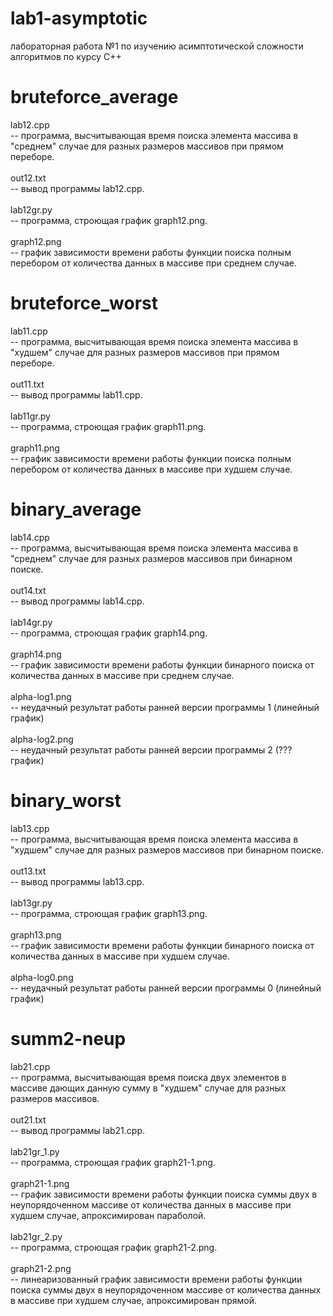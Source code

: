 # lab1-asymptotic
лабораторная работа №1 по изучению асимптотической сложности алгоритмов по курсу С++


# bruteforce_average
  lab12.cpp <br/>
    -- программа, высчитывающая время поиска элемента массива в "среднем" случае для разных размеров массивов при прямом переборе. <br/>
    <br/>
  out12.txt <br/>
    -- вывод программы lab12.cpp. <br/>
    <br/>
  lab12gr.py <br/> 
    -- программа, строющая график graph12.png.<br/>
    <br/>
  graph12.png <br/>
    -- график зависимости времени работы функции поиска полным перебором от количества данных в массиве при среднем случае.<br/>


# bruteforce_worst
  lab11.cpp <br/>
    -- программа, высчитывающая время поиска элемента массива в "худшем" случае для разных размеров массивов при прямом переборе. <br/>
    <br/>
  out11.txt <br/>
    -- вывод программы lab11.cpp.<br/>
    <br/>
  lab11gr.py <br/>
    -- программа, строющая график graph11.png.<br/>
    <br/>
  graph11.png <br/>
    -- график зависимости времени работы функции поиска полным перебором от количества данных в массиве при худшем случае.<br/>


# binary_average
  lab14.cpp <br/> 
    -- программа, высчитывающая время поиска элемента массива в "среднем" случае для разных размеров массивов при бинарном поиске. <br/>
    <br/>
  out14.txt <br/> 
    -- вывод программы lab14.cpp.<br/>
    <br/>
  lab14gr.py <br/>
    -- программа, строющая график graph14.png.<br/>
    <br/>
  graph14.png <br/>
    -- график зависимости времени работы функции бинарного поиска от количества данных в массиве при среднем случае.<br/>
    <br/>
  alpha-log1.png <br/>
    -- неудачный результат работы ранней версии программы 1 (линейный график)<br/>
    <br/>
  alpha-log2.png <br/>
    -- неудачный результат работы ранней версии программы 2 (??? график)<br/>
  
  
# binary_worst
  lab13.cpp <br/>
    -- программа, высчитывающая время поиска элемента массива в "худшем" случае для разных размеров массивов при бинарном поиске. <br/>
    <br/>
  out13.txt <br/>
    -- вывод программы lab13.cpp.<br/>
    <br/>
  lab13gr.py <br/>
    -- программа, строющая график graph13.png.<br/>
    <br/>
  graph13.png <br/>
    -- график зависимости времени работы функции бинарного поиска от количества данных в массиве при худшем случае.<br/>
    <br/>
  alpha-log0.png <br/>
    -- неудачный результат работы ранней версии программы 0 (линейный график)<br/>


# summ2-neup
  lab21.cpp <br/>
    -- программа, высчитывающая время поиска двух элементов в массиве дающих данную сумму в "худшем" случае для разных размеров массивов. <br/>
    <br/>
  out21.txt <br/>
    -- вывод программы lab21.cpp.<br/>
    <br/>
  lab21gr_1.py <br/>
    -- программа, строющая график graph21-1.png.<br/>
    <br/>
  graph21-1.png <br/>
    -- график зависимости времени работы функции поиска суммы двух в неупорядоченном массиве от количества данных в массиве при худшем случае, апроксимирован параболой.<br/>
    <br/>
  lab21gr_2.py <br/>
    -- программа, строющая график graph21-2.png.<br/>
    <br/>
  graph21-2.png <br/>
    -- линеаризованный график зависимости времени работы функции поиска суммы двух в неупорядоченном массиве от количества данных в массиве при худшем случае, апроксимирован прямой.<br/>
